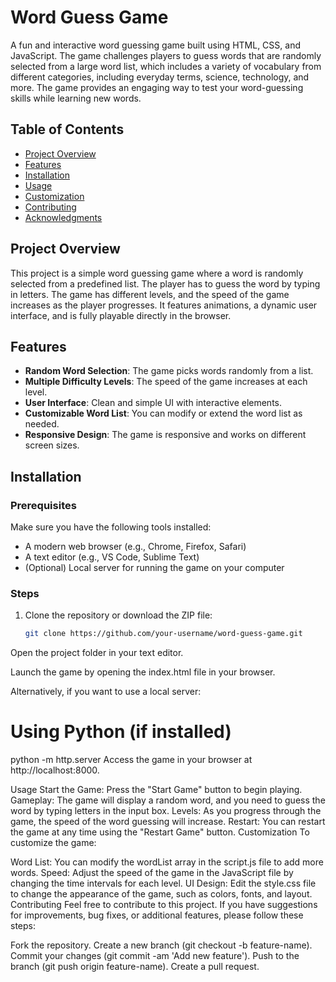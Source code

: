 # Word Guess Game

A fun and interactive word guessing game built using HTML, CSS, and JavaScript. The game challenges players to guess words that are randomly selected from a large word list, which includes a variety of vocabulary from different categories, including everyday terms, science, technology, and more. The game provides an engaging way to test your word-guessing skills while learning new words.

## Table of Contents

- [Project Overview](#project-overview)
- [Features](#features)
- [Installation](#installation)
- [Usage](#usage)
- [Customization](#customization)
- [Contributing](#contributing)
- [Acknowledgments](#acknowledgments)

## Project Overview

This project is a simple word guessing game where a word is randomly selected from a predefined list. The player has to guess the word by typing in letters. The game has different levels, and the speed of the game increases as the player progresses. It features animations, a dynamic user interface, and is fully playable directly in the browser.

## Features

- **Random Word Selection**: The game picks words randomly from a list.
- **Multiple Difficulty Levels**: The speed of the game increases at each level.
- **User Interface**: Clean and simple UI with interactive elements.
- **Customizable Word List**: You can modify or extend the word list as needed.
- **Responsive Design**: The game is responsive and works on different screen sizes.

## Installation

### Prerequisites

Make sure you have the following tools installed:

- A modern web browser (e.g., Chrome, Firefox, Safari)
- A text editor (e.g., VS Code, Sublime Text)
- (Optional) Local server for running the game on your computer

### Steps

1. Clone the repository or download the ZIP file:
   ```bash
   git clone https://github.com/your-username/word-guess-game.git
Open the project folder in your text editor.

Launch the game by opening the index.html file in your browser.

Alternatively, if you want to use a local server:

# Using Python (if installed)
python -m http.server
Access the game in your browser at http://localhost:8000.

Usage
Start the Game: Press the "Start Game" button to begin playing.
Gameplay: The game will display a random word, and you need to guess the word by typing letters in the input box.
Levels: As you progress through the game, the speed of the word guessing will increase.
Restart: You can restart the game at any time using the "Restart Game" button.
Customization
To customize the game:

Word List: You can modify the wordList array in the script.js file to add more words.
Speed: Adjust the speed of the game in the JavaScript file by changing the time intervals for each level.
UI Design: Edit the style.css file to change the appearance of the game, such as colors, fonts, and layout.
Contributing
Feel free to contribute to this project. If you have suggestions for improvements, bug fixes, or additional features, please follow these steps:

Fork the repository.
Create a new branch (git checkout -b feature-name).
Commit your changes (git commit -am 'Add new feature').
Push to the branch (git push origin feature-name).
Create a pull request.
